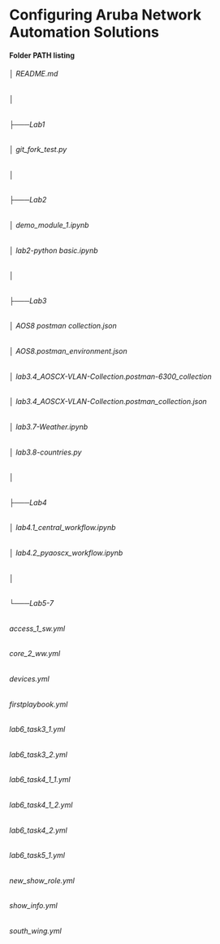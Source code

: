 # Configuring Aruba Network Automation Solutions  

#### Folder PATH listing
###### │   README.md
###### │
###### ├───Lab1
###### │       git_fork_test.py
###### │
###### ├───Lab2
###### │       demo_module_1.ipynb
###### │       lab2-python basic.ipynb
###### │
###### ├───Lab3
###### │       AOS8 postman collection.json
###### │       AOS8.postman_environment.json
###### │       lab3.4_AOSCX-VLAN-Collection.postman-6300_collection
###### │       lab3.4_AOSCX-VLAN-Collection.postman_collection.json
###### │       lab3.7-Weather.ipynb
###### │       lab3.8-countries.py
###### │
###### ├───Lab4
###### │       lab4.1_central_workflow.ipynb
###### │       lab4.2_pyaoscx_workflow.ipynb
###### │
###### └───Lab5-7
######         access_1_sw.yml
######         core_2_ww.yml
######         devices.yml
######         firstplaybook.yml
######         lab6_task3_1.yml
######         lab6_task3_2.yml
######         lab6_task4_1_1.yml
######         lab6_task4_1_2.yml
######         lab6_task4_2.yml
######         lab6_task5_1.yml
######         new_show_role.yml
######         show_info.yml
######         south_wing.yml
